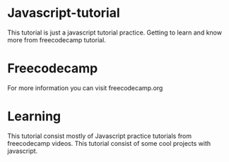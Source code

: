 # Javascript-tutorial
This tutorial is just a javascript tutorial practice.
Getting to learn and know more from freecodecamp tutorial.

# Freecodecamp
For more information you can visit freecodecamp.org
  
# Learning
This tutorial consist mostly of Javascript practice tutorials from freecodecamp videos.
This tutorial consist of some cool projects with javascript.
